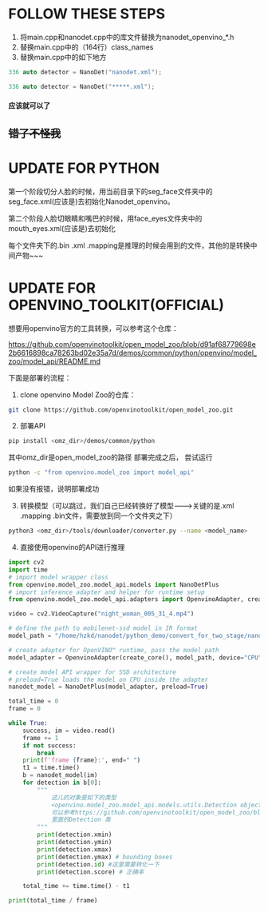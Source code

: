 # FOLLOW THESE STEPS
1. 将main.cpp和nanodet.cpp中的库文件替换为nanodet_openvino_*.h
2. 替换main.cpp中的（164行）class_names
3. 替换main.cpp中的如下地方
```cpp
336 auto detector = NanoDet("nanodet.xml"); 
```

```cpp
336 auto detector = NanoDet("*****.xml"); 
```

#### 应该就可以了

## ~~错了不怪我~~

# UPDATE FOR PYTHON

第一个阶段切分人脸的时候，用当前目录下的seg_face文件夹中的seg_face.xml(应该是)去初始化Nanodet_openvino。

第二个阶段人脸切眼睛和嘴巴的时候，用face_eyes文件夹中的mouth_eyes.xml(应该是)去初始化

每个文件夹下的.bin .xml .mapping是推理的时候会用到的文件，其他的是转换中间产物~~~


# UPDATE FOR OPENVINO_TOOLKIT(OFFICIAL)
想要用openvino官方的工具转换，可以参考这个仓库：

https://github.com/openvinotoolkit/open_model_zoo/blob/d91af68779698e2b6616898ca78263bd02e35a7d/demos/common/python/openvino/model_zoo/model_api/README.md


下面是部署的流程：
1.  clone openvino Model Zoo的仓库：
```bash
git clone https://github.com/openvinotoolkit/open_model_zoo.git
```
2.  部署API
```bash
pip install <omz_dir>/demos/common/python
```
其中omz_dir是open_model_zoo的路径
部署完成之后，
尝试运行
```bash
python -c "from openvino.model_zoo import model_api"
```
如果没有报错，说明部署成功

3.  转换模型（可以跳过，我们自己已经转换好了模型--->关键的是.xml .mapping .bin文件，需要放到同一个文件夹之下）
```bash
python3 <omz_dir>/tools/downloader/converter.py --name <model_name>
```

4. 直接使用openvino的API进行推理
```python
import cv2
import time
# import model wrapper class
from openvino.model_zoo.model_api.models import NanoDetPlus
# import inference adapter and helper for runtime setup
from openvino.model_zoo.model_api.adapters import OpenvinoAdapter, create_core

video = cv2.VideoCapture("night_woman_005_31_4.mp4")

# define the path to mobilenet-ssd model in IR format
model_path = "/home/hzkd/nanodet/python_demo/convert_for_two_stage/nanodet.xml"

# create adapter for OpenVINO™ runtime, pass the model path
model_adapter = OpenvinoAdapter(create_core(), model_path, device="CPU")

# create model API wrapper for SSD architecture
# preload=True loads the model on CPU inside the adapter
nanodet_model = NanoDetPlus(model_adapter, preload=True)

total_time = 0
frame = 0

while True:
    success, im = video.read()
    frame += 1
    if not success:
        break
    print(f'frame {frame}:', end=" ")
    t1 = time.time()
    b = nanodet_model(im)
    for detection in b[0]:
        """
            这儿的对象是如下的类型
            <openvino.model_zoo.model_api.models.utils.Detection object at 0x7fa312c7c700>
            可以参考https://github.com/openvinotoolkit/open_model_zoo/blob/d91af68779698e2b6616898ca78263bd02e35a7d/demos/common/python/openvino/model_zoo/model_api/models/utils.py#L22
            里面的Detection 类
        """
        print(detection.xmin)
        print(detection.ymin)
        print(detection.xmax)
        print(detection.ymax) # bounding boxes
        print(detection.id) #这里需要转化一下
        print(detection.score) # 正确率

    total_time += time.time() - t1

print(total_time / frame)

```